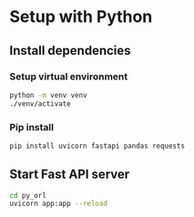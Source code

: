 # Setup with Python
## Install dependencies
### Setup virtual environment
```sh
python -m venv venv
./venv/activate
```
### Pip install
```sh
pip install uvicorn fastapi pandas requests
```
## Start Fast API server
```sh
cd py_orl
uvicorn app:app --reload
```
